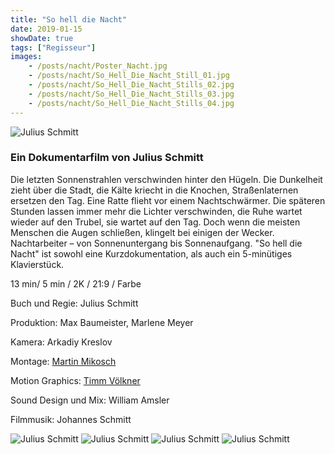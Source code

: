 ```yaml
---
title: "So hell die Nacht"
date: 2019-01-15
showDate: true
tags: ["Regisseur"]
images:
    - /posts/nacht/Poster_Nacht.jpg
    - /posts/nacht/So_Hell_Die_Nacht_Still_01.jpg
    - /posts/nacht/So_Hell_Die_Nacht_Stills_02.jpg
    - /posts/nacht/So_Hell_Die_Nacht_Stills_03.jpg
    - /posts/nacht/So_Hell_Die_Nacht_Stills_04.jpg
---
```

![Julius Schmitt](/posts/nacht/Poster_Nacht.jpg)


### Ein Dokumentarfilm von Julius Schmitt

Die letzten Sonnenstrahlen verschwinden hinter den Hügeln. Die Dunkelheit zieht über die Stadt, die Kälte kriecht in die Knochen, Straßenlaternen ersetzen den Tag. Eine Ratte flieht vor einem Nachtschwärmer. Die späteren Stunden lassen immer mehr die Lichter verschwinden, die Ruhe wartet wieder auf den Trubel, sie wartet auf den Tag. Doch wenn die meisten Menschen die Augen schließen, klingelt bei einigen der Wecker. Nachtarbeiter – von Sonnenuntergang bis Sonnenaufgang.
"So hell die Nacht" ist sowohl eine Kurzdokumentation, als auch ein 5-minütiges Klavierstück.

13 min/ 5 min / 2K / 21:9 / Farbe

Buch und Regie:
Julius Schmitt

Produktion:
Max Baumeister, Marlene Meyer

Kamera:
Arkadiy Kreslov

Montage:
<a href="https://www.martinmikosch.de/" target="_blank">Martin Mikosch</a>

Motion Graphics:
<a href="https://timmvoelkner.com/" target="_blank">Timm Völkner</a>

Sound Design und Mix:
William Amsler

Filmmusik:
Johannes Schmitt


![Julius Schmitt](/posts/nacht/So_Hell_Die_Nacht_Still_01.jpg)
![Julius Schmitt](/posts/nacht/So_Hell_Die_Nacht_Stills_02.jpg)
![Julius Schmitt](/posts/nacht/So_Hell_Die_Nacht_Stills_03.jpg)
![Julius Schmitt](/posts/nacht/So_Hell_Die_Nacht_Stills_04.jpg)


